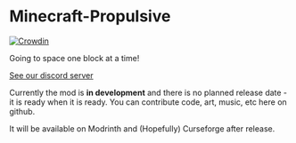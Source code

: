 # Minecraft-Propulsive
[![Crowdin](https://badges.crowdin.net/propulsive/localized.svg)](https://crowdin.com/project/propulsive)

Going to space one block at a time!

[See our discord server](https://discord.gg/JBVHbYtTRS)

Currently the mod is **in development** and there is no planned release date - it is ready when it is ready. You can contribute code, art, music, etc here on github.

It will be available on Modrinth and (Hopefully) Curseforge after release.
